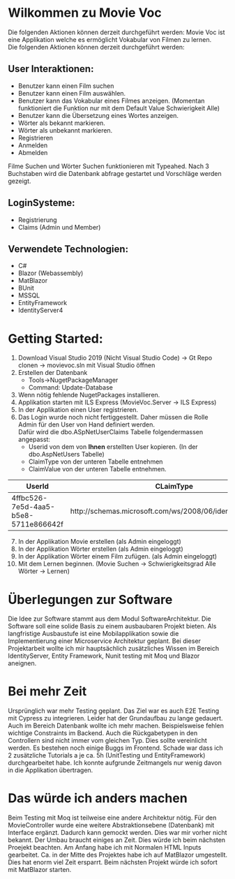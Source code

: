 # Wilkommen zu Movie Voc

Die folgenden Aktionen können derzeit durchgeführt werden:
Movie Voc ist eine Applikation welche es ermöglicht  Vokabular von Filmen zu lernen. <br />
Die folgenden Aktionen können derzeit durchgeführt werden:<br />

## User Interaktionen:<br />
* Benutzer kann einen Film suchen
* Benutzer kann einen Film auswählen.
* Benutzer kann das Vokabular eines Filmes anzeigen. (Momentan funktioniert die Funktion nur mit dem Default Value Schwierigkeit Alle)
* Benutzer kann die Übersetzung eines Wortes anzeigen.
* Wörter als bekannt markieren.
* Wörter als unbekannt markieren.
* Registrieren
* Anmelden
* Abmelden

Filme Suchen und Wörter Suchen funktionieren mit Typeahed. Nach 3 Buchstaben wird die Datenbank abfrage gestartet und Vorschläge werden gezeigt.

## LoginSysteme:

* Registrierung
* Claims (Admin und Member)



## Verwendete Technologien:
* C#
* Blazor (Webassembly)
* MatBlazor
* BUnit
* MSSQL
* EntityFramework
* IdentityServer4


# Getting Started:

1. Download Visual Studio 2019 (Nicht Visual Studio Code) -> Gt Repo clonen -> movievoc.sln mit Visual Studio öffnen
2. Erstellen der Datenbank
   * Tools->NugetPackageManager
   * Command: Update-Database
3. Wenn nötig fehlende NugetPackages installieren.
4. Applikation starten mit ILS Express (MovieVoc.Server -> ILS Express)
5. In der Applikation einen User registrieren.
6.  Das Login wurde noch nicht fertiggestellt. Daher müssen die Rolle Admin für den User von Hand definiert werden. </br>
    Dafür wird die dbo.ASpNetUserClaims Tabelle folgendermassen angepasst:
    * Userid von dem von **Ihnen** erstellten User kopieren. (In der dbo.AspNetUsers Tabelle)
    * ClaimType von der unteren Tabelle entnehmen
    * ClaimValue von der unteren Tabelle entnehmen.
<table>
  <thead>
    <tr>
      <th>UserId</th>
      <th>CLaimType</th>
      <th>ClaimValue</th>
    </tr>
  </thead>
  <tbody>
    <tr>
      <td>4ffbc526-7e5d-4aa5-b5e8-5711e866642f</td>
      <td>http://schemas.microsoft.com/ws/2008/06/identity/claims/role</td>
      <td>Admin</td>
    </tr>
  </tbody>
</table>

7. In der Applikation Movie erstellen (als Admin eingeloggt)
8. In der Applikation Wörter erstellen (als Admin eingeloggt)
9. In der Applikation Wörter einem Film zufügen. (als Admin eingeloggt)
10. Mit dem Lernen beginnen. (Movie Suchen -> Schwierigkeitsgrad Alle Wörter -> Lernen)


# Überlegungen zur Software

Die Idee zur Software stammt aus dem Modul SoftwareArchitektur. Die Software soll eine solide Basis zu einem ausbaubaren Projekt bieten. Als langfristige Ausbaustufe ist eine Mobilapplikation sowie die Implementierung einer Microservice Architektur geplant. Bei dieser Projektarbeit wollte ich mir hauptsächlich zusätzliches Wissen im Bereich IdentityServer, Entity Framework, Nunit testing mit Moq und Blazor aneignen.

# Bei mehr Zeit

Ursprünglich war mehr Testing geplant. Das Ziel war es auch E2E Testing mit Cypress zu integrieren. Leider hat der Grundaufbau zu lange gedauert. Auch im Bereich Datenbank wollte ich mehr machen. Beispielsweise fehlen wichtige Constraints im Backend. Auch die Rückgabetypen in den Controllern sind nicht immer vom gleichen Typ. Dies sollte vereinlicht werden. Es bestehen noch einige Buggs im Frontend. Schade war dass ich 2 zusätzliche Tutorials a je ca. 5h (UnitTesting und EntityFramework) durchgearbeitet habe. Ich konnte aufgrunde Zeitmangels nur wenig davon in die Applikation übertragen.

# Das würde ich anders machen

Beim Testing mit Moq ist teilweise eine andere Architektur nötig. Für den MovieController wurde eine weitere Abstraktionsebene (Datenbank) mit Interface ergänzt. Dadurch kann gemockt werden. Dies war mir vorher nicht bekannt. Der Umbau braucht einiges an Zeit. Dies würde ich beim nächsten Proejekt beachten. Am Anfang habe ich mit Normalen HTML Inputs gearbeitet. Ca. in der Mitte des Projektes habe ich auf MatBlazor umgestellt. Dies hat enorm viel Zeit ersparrt. Beim nächsten Projekt würde ich sofort mit MatBlazor starten.




